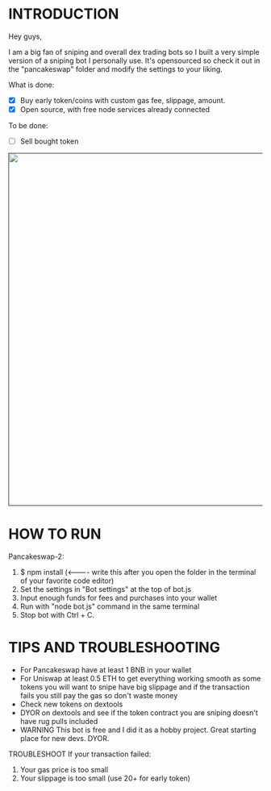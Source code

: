 # INTRODUCTION

Hey guys,

I am a big fan of sniping and overall dex trading bots so I built a very simple version of a sniping bot I personally use. It's opensourced so check it out in the "pancakeswap" folder and modify the settings to your liking.

What is done:

- [x]  Buy early token/coins with custom gas fee, slippage, amount.
- [x]  Open source, with free node services already connected

To be done:

- [ ]  Sell bought token

<a href=""><img src="/demov2.png" width="700" /></a>

# HOW TO RUN

Pancakeswap-2:

1. $ npm install (<---- write this after you open the folder in the terminal of your favorite code editor)
1. Set the settings in "Bot settings" at the top of bot.js
1. Input enough funds for fees and purchases into your wallet
1. Run with "node bot.js" command in the same terminal
1. Stop bot with Ctrl + C.


# TIPS AND TROUBLESHOOTING

- For Pancakeswap have at least 1 BNB in your wallet
- For Uniswap at least 0.5 ETH to get everything working smooth as some tokens you will want to snipe have big slippage and if the transaction fails you still pay the gas so don't waste money
- Check new tokens on dextools
- DYOR on dextools and see if the token contract you are sniping doesn't have rug pulls included
- WARNING This bot is free and I did it as a hobby project. Great starting place for new devs. DYOR.


TROUBLESHOOT If your transaction failed:

1. Your gas price is too small 
1. Your slippage is too small (use 20+ for early token)



